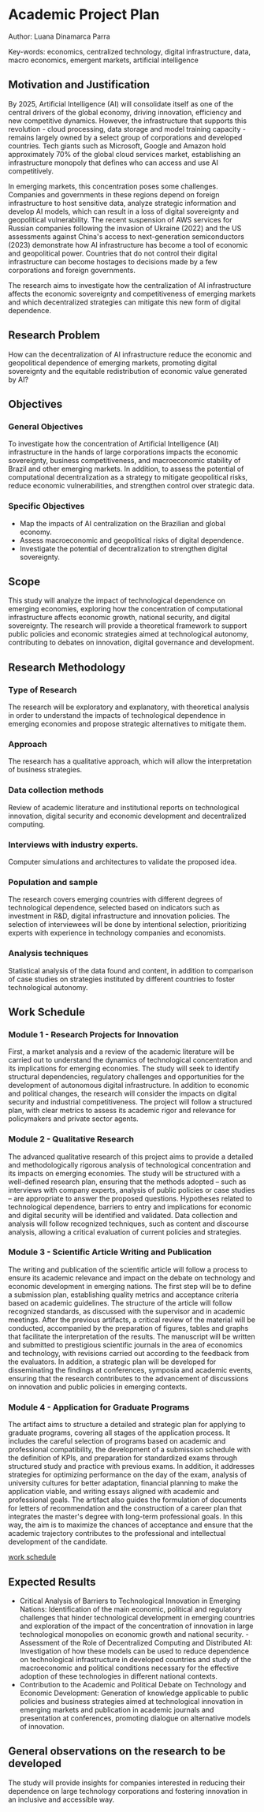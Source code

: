 # Academic Project Plan

Author: Luana Dinamarca Parra

Key-words: economics, centralized technology, digital infrastructure, data, macro economics, emergent markets, artificial intelligence

## Motivation and Justification

By 2025, Artificial Intelligence (AI) will consolidate itself as one of the central drivers of the global economy, driving innovation, efficiency and new competitive dynamics. However, the infrastructure that supports this revolution - cloud processing, data storage and model training capacity - remains largely owned by a select group of corporations and developed countries. Tech giants such as Microsoft, Google and Amazon hold approximately 70% of the global cloud services market, establishing an infrastructure monopoly that defines who can access and use AI competitively.

In emerging markets, this concentration poses some challenges. Companies and governments in these regions depend on foreign infrastructure to host sensitive data, analyze strategic information and develop AI models, which can result in a loss of digital sovereignty and geopolitical vulnerability. The recent suspension of AWS services for Russian companies following the invasion of Ukraine (2022) and the US assessments against China's access to next-generation semiconductors (2023) demonstrate how AI infrastructure has become a tool of economic and geopolitical power. Countries that do not control their digital infrastructure can become hostages to decisions made by a few corporations and foreign governments.

The research aims to investigate how the centralization of AI infrastructure affects the economic sovereignty and competitiveness of emerging markets and which decentralized strategies can mitigate this new form of digital dependence.

## Research Problem

How can the decentralization of AI infrastructure reduce the economic and geopolitical dependence of emerging markets, promoting digital sovereignty and the equitable redistribution of economic value generated by AI?

## Objectives

### General Objectives

To investigate how the concentration of Artificial Intelligence (AI) infrastructure in the hands of large corporations impacts the economic sovereignty, business competitiveness, and macroeconomic stability of Brazil and other emerging markets. In addition, to assess the potential of computational decentralization as a strategy to mitigate geopolitical risks, reduce economic vulnerabilities, and strengthen control over strategic data.

### Specific Objectives

- Map the impacts of AI centralization on the Brazilian and global economy.
- Assess macroeconomic and geopolitical risks of digital dependence.
- Investigate the potential of decentralization to strengthen digital sovereignty.

## Scope

This study will analyze the impact of technological dependence on emerging economies, exploring how the concentration of computational infrastructure affects economic growth, national security, and digital sovereignty. The research will provide a theoretical framework to support public policies and economic strategies aimed at technological autonomy, contributing to debates on innovation, digital governance and development.

## Research Methodology

### Type of Research

The research will be exploratory and explanatory, with theoretical analysis in order to understand the impacts of technological dependence in emerging economies and propose strategic alternatives to mitigate them.

### Approach
The research has a qualitative approach, which will allow the interpretation of business strategies.

### Data collection methods
Review of academic literature and institutional reports on technological innovation, digital security and economic development and decentralized computing.

### Interviews with industry experts.
Computer simulations and architectures to validate the proposed idea.

### Population and sample
The research covers emerging countries with different degrees of technological dependence, selected based on indicators such as investment in R&D, digital infrastructure and innovation policies. The selection of interviewees will be done by intentional selection, prioritizing experts with experience in technology companies and economists.

### Analysis techniques
Statistical analysis of the data found and content, in addition to comparison of case studies on strategies instituted by different countries to foster technological autonomy.

## Work Schedule

### Module 1 - Research Projects for Innovation

First, a market analysis and a review of the academic literature will be carried out to understand the dynamics of technological concentration and its implications for emerging economies. The study will seek to identify structural dependencies, regulatory challenges and opportunities for the development of autonomous digital infrastructure. In addition to economic and political changes, the research will consider the impacts on digital security and industrial competitiveness. The project will follow a structured plan, with clear metrics to assess its academic rigor and relevance for policymakers and private sector agents.

### Module 2 - Qualitative Research

The advanced qualitative research of this project aims to provide a detailed and methodologically rigorous analysis of technological concentration and its impacts on emerging economies. The study will be structured with a well-defined research plan, ensuring that the methods adopted – such as interviews with company experts, analysis of public policies or case studies – are appropriate to answer the proposed questions. Hypotheses related to technological dependence, barriers to entry and implications for economic and digital security will be identified and validated. Data collection and analysis will follow recognized techniques, such as content and discourse analysis, allowing a critical evaluation of current policies and strategies.

### Module 3 - Scientific Article Writing and Publication

The writing and publication of the scientific article will follow a process to ensure its academic relevance and impact on the debate on technology and economic development in emerging nations. The first step will be to define a submission plan, establishing quality metrics and acceptance criteria based on academic guidelines. The structure of the article will follow recognized standards, as discussed with the supervisor and in academic meetings. After the previous artifacts, a critical review of the material will be conducted, accompanied by the preparation of figures, tables and graphs that facilitate the interpretation of the results. The manuscript will be written and submitted to prestigious scientific journals in the area of ​​economics and technology, with revisions carried out according to the feedback from the evaluators. In addition, a strategic plan will be developed for disseminating the findings at conferences, symposia and academic events, ensuring that the research contributes to the advancement of discussions on innovation and public policies in emerging contexts.

### Module 4 - Application for Graduate Programs

The artifact aims to structure a detailed and strategic plan for applying to graduate programs, covering all stages of the application process. It includes the careful selection of programs based on academic and professional compatibility, the development of a submission schedule with the definition of KPIs, and preparation for standardized exams through structured study and practice with previous exams. In addition, it addresses strategies for optimizing performance on the day of the exam, analysis of university cultures for better adaptation, financial planning to make the application viable, and writing essays aligned with academic and professional goals. The artifact also guides the formulation of documents for letters of recommendation and the construction of a career plan that integrates the master's degree with long-term professional goals. In this way, the aim is to maximize the chances of acceptance and ensure that the academic trajectory contributes to the professional and intellectual development of the candidate.

[work schedule](https://docs.google.com/spreadsheets/d/1SpZNtq7pdonSwoVbp6UkzpJNDFh02OPrqijm60UlvM0/edit?usp=sharing)

## Expected Results

- Critical Analysis of Barriers to Technological Innovation in Emerging Nations: Identification of the main economic, political and regulatory challenges that hinder technological development in emerging countries and exploration of the impact of the concentration of innovation in large technological monopolies on economic growth and national security. - Assessment of the Role of Decentralized Computing and Distributed AI: Investigation of how these models can be used to reduce dependence on technological infrastructure in developed countries and study of the macroeconomic and political conditions necessary for the effective adoption of these technologies in different national contexts.
- Contribution to the Academic and Political Debate on Technology and Economic Development: Generation of knowledge applicable to public policies and business strategies aimed at technological innovation in emerging markets and publication in academic journals and presentation at conferences, promoting dialogue on alternative models of innovation.

## General observations on the research to be developed

The study will provide insights for companies interested in reducing their dependence on large technology corporations and fostering innovation in an inclusive and accessible way.